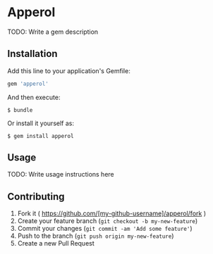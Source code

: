 # Apperol

TODO: Write a gem description

## Installation

Add this line to your application's Gemfile:

```ruby
gem 'apperol'
```

And then execute:

    $ bundle

Or install it yourself as:

    $ gem install apperol

## Usage

TODO: Write usage instructions here

## Contributing

1. Fork it ( https://github.com/[my-github-username]/apperol/fork )
2. Create your feature branch (`git checkout -b my-new-feature`)
3. Commit your changes (`git commit -am 'Add some feature'`)
4. Push to the branch (`git push origin my-new-feature`)
5. Create a new Pull Request
